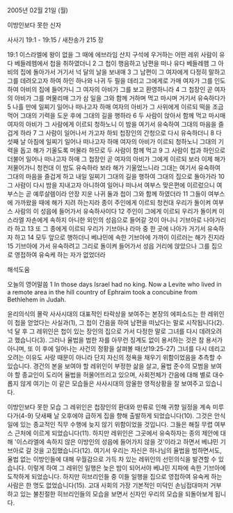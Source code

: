 2005년 02월 21일 (월)

이방인보다 못한 신자



사사기 19:1 - 19:15 / 새찬송가 215 장


19:1 이스라엘에 왕이 없을 그 때에 에브라임 산지 구석에 우거하는 어떤 레위 사람이 유다 베들레헴에서 첩을 취하였더니 2 그 첩이 행음하고 남편을 떠나 유다 베들레헴 그 아비의 집에 돌아가서 거기서 넉 달의 날을 보내매 3 그 남편이 그 여자에게 다정히 말하고 그를 데려오고자 하여 하인 하나와 나귀 두 필을 데리고 그에게로 가매 여자가 그를 인도하여 아비의 집에 들어가니 그 여자의 아비가 그를 보고 환영하니라 4 그 첩장인 곧 여자의 아비가 그를 머물리매 그가 삼 일을 그와 함께 거하며 먹고 마시며 거기서 유숙하다가 5 나흘 만에 일찌기 일어나 떠나고자 하매 여자의 아비가 그 사위에게 이르되 떡을 조금 먹어 그대의 기력을 도운 후에 그대의 길을 행하라 6 두 사람이 앉아서 함께 먹고 마시매 여자의 아비가 그 사람에게 이르되 청하노니 이 밤을 여기서 유숙하여 그대의 마음을 즐겁게 하라 7 그 사람이 일어나서 가고자 하되 첩장인의 간청으로 다시 유숙하더니 8 다섯째 날 아침에 일찌기 일어나 떠나고자 하매 여자의 아비가 이르되 청하노니 그대의 기력을 돕고 해가 기울도록 머물라 하므로 두 사람이 함께 먹고 9 그 사람이 첩과 하인으로 더불어 일어나 떠나고자 하매 그 첩장인 곧 여자의 아비가 그에게 이르되 보라 이제 해가 저물어가니 청컨대 이 밤도 유숙하라 보라 해가 기울었느니라 그대는 여기서 유숙하여 그대의 마음을 즐겁게 하고 내일 일찌기 그대의 길을 행하여 그대의 집으로 돌아가라 10 그 사람이 다시 밤을 지내고자 아니하여 일어나 떠나서 여부스 맞은편에 이르렀으니 여부스는 곧 예루살렘이라 안장 지운 나귀 둘과 첩이 그와 함께 하였더라 11 그들이 여부스에 가까왔을 때에 해가 지려 하는지라 종이 주인에게 이르되 청컨대 우리가 돌이켜 여부스 사람의 이 성읍에 들어가서 유숙하사이다 12 주인이 그에게 이르되 우리가 돌이켜 이스라엘 자손에게 속하지 아니한 외인의 성읍으로 들어갈 것이 아니니 기브아로 나아가리라 하고 13 또 그 종에게 이르되 우리가 기브아나 라마 중 한 곳에 나아가 거기서 유숙하자 하고 14 모두 앞으로 행하더니 베냐민에 속한 기브아에 가까이 이르러는 해가 진지라 15 기브아에 가서 유숙하려고 그리로 돌이켜 들어가서 성읍 거리에 앉았으나 그를 집으로 영접하여 유숙케 하는 자가 없었더라

해석도움





오늘의 영어말씀
1 In those days Israel had no king. Now a Levite who lived in a remote area in the hill country of Ephraim took a concubine from Bethlehem in Judah.

윤리의식의 몰락
사사시대의 대표적인 타락상을 보여주는 본장의 에피소드는 한 레위인이 첩을 얻었다는 사실과(1), 그 첩이 간음을 하여 남편을 떠났다는 말로 시작됩니다(2). 넉 달 후 그 레위인은 첩이 있는 장인의 집으로 가서 다정한 말로 그녀를 다시 데려오려고 했습니다(3). 그러나 율법을 범한 자를 아무런 징계도 없이 용서하는 것은 참 용서가 아니며, 또 이 후에 일어나는 사건의 정황을 살펴볼 때(삿19:25-27) 그녀를 다시 데리고 오려는 이유도 사랑 때문이 아니라 단지 자신의 정욕을 채우기 위함이었음을 추측할 수 있습니다. 경건의 본을 보여야 할 레위인이 부정한 삶을 살고, 율법 준수의 모범을 보여야 할 종교인이 도리어 율법을 허물어뜨리고 있으며, 사회전체가 간음에 대해 별로 대수롭지 않게 여기는 이 같은 모습들은 사사시대의 암울한 영적상황을 잘 보여주고 있습니다.    

이방인보다 못한 모습
그 레위인은 첩장인의 환대와 만류로 인해 귀향 일정을 계속 미루다가(4-9) 닷새째 날 오후에야 급하게 집을 향해 출발하게 되었습니다(10). 그것은 안식일에 있는 종교적인 직무 수행에 늦지 않기 위함이었을 것입니다. 그들은 해질 무렵 여부스 근처에 이르게 되었습니다(11). 하지만 레위인은 그곳에서 유숙하자는 종의 제안에 대해 '이스라엘에 속하지 않은 이방인의 성읍에 들어가지 않을 것'이라고 하면서 베냐민 기브아로 갈 것을 고집했습니다(12). 여기서 우리는 자신은 하나님의 율법을 범하면서도, 율법 없는 이방인들에 대해 우월감으로 가득 차 있는 레위인의 선민의식을 발견할 수 있습니다. 이렇게 하여 그 레위인 일행은 늦은 밤이 되어서야 베냐민 지파에 속한 기브아에 도착하게 되었습니다. 하지만 히브리인들 중 이들 일행을 집으로 영접하여 유숙케 하는 사람은 한 명도 없었습니다(15). 고대 사회의 가장 기본적인 미덕인 손님접대마저 거부하고 있는 불친절한 히브리인들의 모습을 보면서 신자인 우리의 모습을 되돌아보게 됩니다.